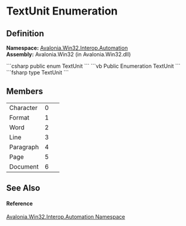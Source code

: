# TextUnit Enumeration




## Definition
**Namespace:** <a href="N_Avalonia_Win32_Interop_Automation">Avalonia.Win32.Interop.Automation</a>  
**Assembly:** Avalonia.Win32 (in Avalonia.Win32.dll)

<Tabs groupId="api-code-preview">
<TabItem value="csharp" label="C#">
```csharp
public enum TextUnit
```
</TabItem>
<TabItem value="vb" label="VB">
```vb
Public Enumeration TextUnit
```
</TabItem>
<TabItem value="fsharp" label="F#">
```fsharp
type TextUnit
```
</TabItem>
</Tabs>



## Members
<table>
<tr>
<td>Character</td>
<td>0</td>
<td> </td>
</tr>
<tr>
<td>Format</td>
<td>1</td>
<td> </td>
</tr>
<tr>
<td>Word</td>
<td>2</td>
<td> </td>
</tr>
<tr>
<td>Line</td>
<td>3</td>
<td> </td>
</tr>
<tr>
<td>Paragraph</td>
<td>4</td>
<td> </td>
</tr>
<tr>
<td>Page</td>
<td>5</td>
<td> </td>
</tr>
<tr>
<td>Document</td>
<td>6</td>
<td> </td>
</tr>
</table>

## See Also


#### Reference
<a href="N_Avalonia_Win32_Interop_Automation">Avalonia.Win32.Interop.Automation Namespace</a>  

